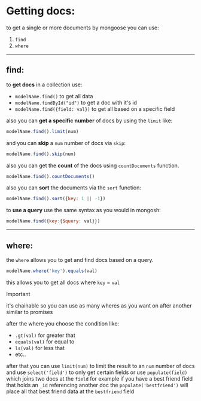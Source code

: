 # Getting docs:

to get a single or more documents by mongoose you can use:
1. `find`
1. `where`

---

## find:

to **get docs** in a collection use:
- `modelName.find()` to get all data 
- `modelName.findById("id")` to get a doc with it's id
- `modelName.find({field: val})` to get all based on a specific field

also you can **get a specific number** of docs by using the `limit` like:

```javascript
modelName.find().limit(num)
```

and you can **skip** a `num` number of docs via `skip`:

```javascript
modelName.find().skip(num)
```

also you can get the **count** of the docs using `countDocuments` function.

```javascript
modelName.find().countDocuments()
```

also you can **sort** the documents via the `sort` function:

```javascript
modelName.find().sort({key: 1 || -1})
```

to **use a query** use the same syntax as you would in mongosh:

```javascript
modelName.find({key:{$query: val}})
```

---

## where:

the `where` allows you to get and find docs based on a query.

```javascript
modelName.where('key').equals(val)
```

this allows you to get all docs where `key` = `val`

> [!IMPORTANT]
> it's chainable so you can use as many wheres as you want on after another similar to promises

after the where you choose the condition like:

- `.gt(val)` for greater that
- `equals(val)` for equal to
- `ls(val)` for less that
- etc..

after that you can use `limit(num)` to limit the result to an `num` number of docs and use `select('field')` to only get certain fields or use `populate(field)` which joins two docs at the `field` for example if you have a best friend field that holds an `_id` referencing another doc the `populate('bestfriend')` will place all that best friend data at the `bestfriend` field